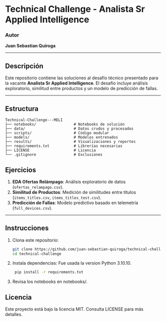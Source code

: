 # **Technical Challenge - Analista Sr Applied Intelligence**


### **Autor**
**Juan Sebastian Quiroga**

---

## **Descripción**
Este repositorio contiene las soluciones al desafío técnico presentado para la vacante **Analista Sr Applied Intelligence**. El desafío incluye análisis exploratorio, similitud entre productos y un modelo de predicción de fallas.

---

## **Estructura**
```plaintext
Technical-Challenge---MELI
├── notebooks/                 # Notebooks de solución
├── data/                      # Datos crudos y procesados
├── scripts/                   # Código modular
├── models/                    # Modelos entrenados
├── results/                   # Visualizaciones y reportes
├── requirements.txt           # Librerías necesarias
├── LICENSE                    # Licencia
└── .gitignore                 # Exclusiones
```

## **Ejercicios**
1. **EDA Ofertas Relámpago**: Análisis exploratorio de datos (`ofertas_relampago.csv`).
2. **Similitud de Productos**: Medición de similitudes entre títulos (`items_titles.csv`, `items_titles_test.csv`).
3. **Predicción de Fallas**: Modelo predictivo basado en telemetría (`full_devices.csv`).

---

## **Instrucciones**
1. Clona este repositorio:
   ```bash
   git clone https://github.com/juan-sebastian-quiroga/technical-challenge.git
   cd technical-challenge
   ```
2. Instala dependencias:
   Fue usada la version Python 3.10.10.
   ```bash
    pip install -r requirements.txt
   ```

4.	Revisa los notebooks en notebooks/.

## **Licencia**

Este proyecto está bajo la licencia MIT. Consulta LICENSE para más detalles.
